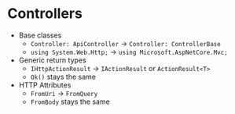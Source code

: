 # Controllers

* Base classes
    * `Controller: ApiController` -> `Controller: ControllerBase`
    * `using System.Web.Http;` -> `using Microsoft.AspNetCore.Mvc;`
* Generic return types   
    * `IHttpActionResult` -> `IActionResult` or `ActionResult<T>`
    * `Ok()` stays the same
* HTTP Attributes
    * `FromUri` -> `FromQuery`
    * `FromBody` stays the same